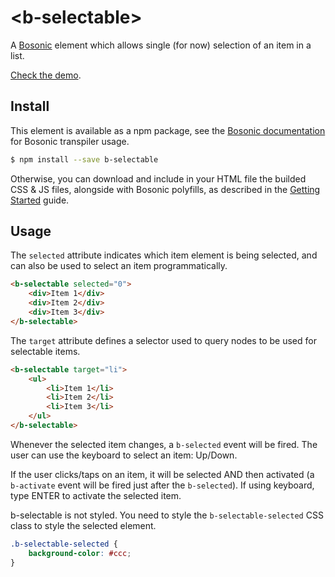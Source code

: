 # &lt;b-selectable&gt;

A [Bosonic](http://bosonic.github.io) element which allows single (for now) selection of an item in a list.

[Check the demo](http://bosonic.github.io/demos.html).

## Install

This element is available as a npm package, see the [Bosonic documentation](http://bosonic.github.io/documentation.html) for Bosonic transpiler usage.

```sh
$ npm install --save b-selectable
```

Otherwise, you can download and include in your HTML file the builded CSS & JS files, alongside with Bosonic polyfills, as described in the [Getting Started](http://bosonic.github.io/getting-started.html) guide.

## Usage

The `selected` attribute indicates which item element is being selected, and can also be used to select an item programmatically.

```html
<b-selectable selected="0">
    <div>Item 1</div>
    <div>Item 2</div>
    <div>Item 3</div>
</b-selectable>
```
The `target` attribute defines a selector used to query nodes to be used for selectable items.

```html
<b-selectable target="li">
    <ul>
        <li>Item 1</li>
        <li>Item 2</li>
        <li>Item 3</li>
    </ul>
</b-selectable>
```

Whenever the selected item changes, a `b-selected` event will be fired. The user can use the keyboard to select an item: Up/Down.

If the user clicks/taps on an item, it will be selected AND then activated (a `b-activate` event will be fired just after the `b-selected`). If using keyboard, type ENTER to activate the selected item.

b-selectable is not styled.  You need to style the `b-selectable-selected` CSS class to style the selected element.

```css
.b-selectable-selected {
    background-color: #ccc;
}
```

